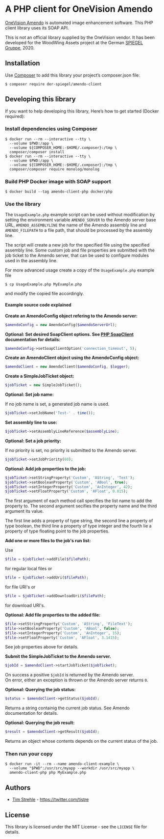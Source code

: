 # A PHP client for OneVision Amendo

[OneVision Amendo](https://www.onevision.com/solutions/image-editing/amendo/)
is automated image enhancement software.
This PHP client library uses its SOAP API.

This is not an official library supplied by the OneVision vendor.
It has been developed for the WoodWing Assets project at the German
[SPIEGEL Gruppe](https://www.spiegelgruppe.de), 2020.

## Installation

Use [Composer](https://getcomposer.org/) to add this library your project’s
composer.json file:

```
$ composer require der-spiegel/amendo-client
```

## Developing this library

If you want to help developing this library, Here’s how to get started
(Docker required):

### Install dependencies using Composer

```
$ docker run --rm --interactive --tty \
  --volume $PWD:/app \
  --volume ${COMPOSER_HOME:-$HOME/.composer}:/tmp \
  composer/composer install
$ docker run --rm --interactive --tty \
  --volume $PWD:/app \
  --volume ${COMPOSER_HOME:-$HOME/.composer}:/tmp \
  composer/composer require monolog/monolog
```

### Build PHP Docker image with SOAP support

```
$ docker build --tag amendo-client-php docker/php
```

### Use the library

The `UsageExample.php` example script can be used without modification by
setting the environment variable `AMENDO_SERVER` to the Amendo server
base URL, `AMENDO_ASSEMBLYLINE` the name of the Amendo assembly line and
`AMENDO_FILEPATH` to a file path, that should be processed by the
assembly line.

The script will create a new job for the specified file using the specified
assembly line. Some custom job and file properties are submitted with the
job ticket to the Amendo server, that can be used to configure modules
used in the assembly line.

For more advanced usage create a copy of the
`UsageExample.php` example file

`$ cp UsageExample.php MyExample.php`

and modify the copied file accordingly.

#### Example source code explained

**Create an AmendoConfig object refering to the Amendo server:**

```php
$amendoConfig = new AmendoConfig($amendoServerUrl);
```

**Optional: Set desired SoapClient options. See
[PHP SoapClient](https://www.php.net/manual/en/class.soapclient.php)
documentation for details:**

```php
$amendoConfig->setSoapClientOption('connection_timeout', 5);
```

**Create an AmendoClient object using the AmendoConfig object:**

```php
$amendoClient = new AmendoClient($amendoConfig, $logger);
```

**Create a SimpleJobTicket object:**

```php
$jobTicket = new SimpleJobTicket();
```

**Optional: Set job name:**

If no job name is set, a generated job name is used.

```php
$jobTicket->setJobName('Test-' . time());
```

**Set assembly line to use:**

```php
$jobTicket->setAssemblyLineReference($assemblyLine);
```

**Optional: Set a job priority:**

If no priority is set, no priority is submitted to the Amendo server.

```php
$jobTicket->setJobPriority(60);
```

**Optional: Add job properties to the job:**

```php
$jobTicket->setStringProperty('Custom', 'AString', 'Text');
$jobTicket->setBooleanProperty('Custom', 'ABool', true);
$jobTicket->setIntegerProperty('Custom', 'AnInteger', 42);
$jobTicket->setFloatProperty('Custom', 'AFloat', 0.815);
```

The first argument of each method call specifies the list name to add the
property to. The second argument secifies the property name and the third
argument its value.

The first line adds a property of type string, the second line a property of
type boolean, the third line a property of type integer and the fourth lie
a property of type floating point to the job properties.

**Add one or more files to the job's run list:**

Use

```php
$file = $jobTicket->addFile($filePath);
```

for regular local files or

```php
$file = $jobTicket->addUri($filePath);
```

for file URI's or

```php
$file = $jobTicket->addDownloadUri($filePath);
```

for download URI's.

**Optional: Add file properties to the added file:**

```php
$file->setStringProperty('Custom', 'AString', 'FileText');
$file->setBooleanProperty('Custom', 'ABool', false);
$file->setIntegerProperty('Custom', 'AnInteger', 15);
$file->setFloatProperty('Custom', 'AFloat', 3.1415);
```

See job properties above for details.

**Submit the SimpleJobTicket to the Amendo server.**

```php
$jobId = $amendoClient->startJobTicket($jobTicket);
```

On success a positive `$jobId` is returned by the Amendo server.  
On error, either an exception is thrown or the Amendo server returns `0`.

**Optional: Querying the job status:**

```php
$status = $amendoClient->getStatus($jobId);
```

Returns a string containig the current job status. See Amendo documentation for
details.

**Optional: Querying the job result:**
```php
$result = $amendoClient->getResult($jobId);
```

Returns an object whose contents depends on the current status of the job.

### Then run your copy

```
$ docker run -it --rm --name amendo-client-example \
  --volume "$PWD":/usr/src/myapp --workdir /usr/src/myapp \
  amendo-client-php php MyExample.php
```

## Authors

* [Tim Strehle](https://github.com/tistre) - https://twitter.com/tistre

## License

This library is licensed under the MIT License - see the `LICENSE` file for
details.

